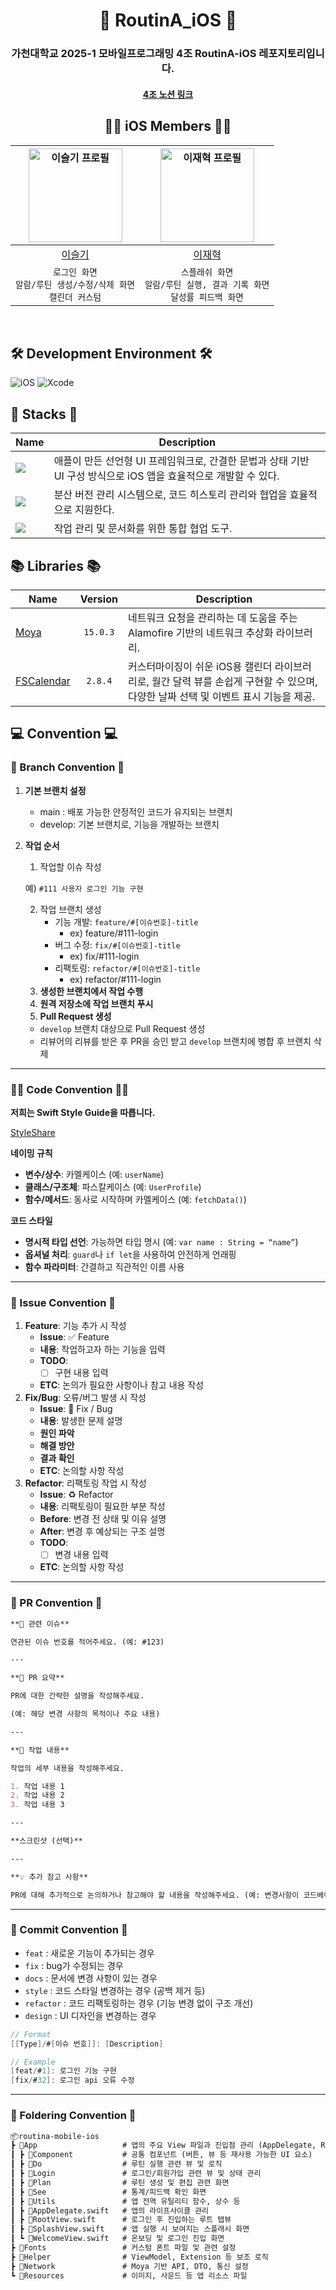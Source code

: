 <div align=center>

# 🍎 RoutinA_iOS 🍎

### 가천대학교 2025-1 모바일프로그래밍 4조 RoutinA-iOS 레포지토리입니다.
#### [4조 노션 링크](https://www.notion.so/RoutinA-1d1f92702897800592d0cf7ec24f234d)

## 👶🏼 iOS Members 👶🏼
| <img src="https://avatars.githubusercontent.com/u/106726904?v=4" alt="이슬기 프로필" width="150"> | <img src="https://avatars.githubusercontent.com/u/106726862?v=4" alt="이재혁 프로필" width="150"> |
| :---: | :---: | 
| [이슬기](https://github.com/leeseulgi0208) | [이재혁](https://github.com/hamgui-2022) | 
| `로그인 화면`<br/>`알람/루틴 생성/수정/삭제 화면`<br/> `캘린더 커스텀` | `스플래쉬 화면`<br/>`알람/루틴 실행, 결과 기록 화면`<br/>`달성률 피드백 화면` | 
</div>
<br/>

## 🛠️ Development Environment 🛠️
![iOS](https://img.shields.io/badge/iOS-000000?style=for-the-badge&logo=ios&logoColor=white)
![Xcode](https://img.shields.io/badge/Xcode-007ACC?style=for-the-badge&logo=Xcode&logoColor=white)

## 🥞 Stacks 🥞
| Name          | Description   |
| ------------  | ------------- |
| <img src="https://img.shields.io/badge/SwiftUI-524520?logo=swift"> | 애플이 만든 선언형 UI 프레임워크로, 간결한 문법과 상태 기반 UI 구성 방식으로 iOS 앱을 효율적으로 개발할 수 있다.|
| <img src="https://img.shields.io/badge/-Git-F05032?style=flat&logo=git&logoColor=white"> | 분산 버전 관리 시스템으로, 코드 히스토리 관리와 협업을 효율적으로 지원한다.|
| <img src="https://img.shields.io/badge/-Notion-000000?style=flat&logo=notion&logoColor=white"> | 작업 관리 및 문서화를 위한 통합 협업 도구.|

## 📚 Libraries 📚
| Name         | Version  |  Description        |
| ------------ |  :-----: |  ------------ |
| [Moya](https://github.com/Moya/Moya) |  `15.0.3`  | 네트워크 요청을 관리하는 데 도움을 주는 Alamofire 기반의 네트워크 추상화 라이브러리.|
| [FSCalendar](https://github.com/WenchaoD/FSCalendar) |  `2.8.4`  | 커스터마이징이 쉬운 iOS용 캘린더 라이브러리로, 월간 달력 뷰를 손쉽게 구현할 수 있으며, 다양한 날짜 선택 및 이벤트 표시 기능을 제공.|


## 💻 Convention 💻
### 🌲 Branch Convention 🌲
1. **기본 브랜치 설정**
    - main : 배포 가능한 안정적인 코드가 유지되는 브랜치
    - develop: 기본 브랜치로, 기능을 개발하는 브랜치
2. **작업 순서**
    
    1. 작업할 이슈 작성
    
    예) `#111 사용자 로그인 기능 구현`
    
    2. 작업 브랜치 생성
        - 기능 개발: `feature/#[이슈번호]-title`
            - ex) feature/#111-login
        - 버그 수정: `fix/#[이슈번호]-title`
            - ex) fix/#111-login
        - 리팩토링: `refactor/#[이슈번호]-title`
            - ex) refactor/#111-login
    3. **생성한 브랜치에서 작업 수행** 
    4. **원격 저장소에 작업 브랜치 푸시** 
    5. **Pull Request 생성**
    - `develop` 브랜치 대상으로 Pull Request 생성
    - 리뷰어의 리뷰를 받은 후 PR을 승인 받고 `develop` 브랜치에 병합 후 브랜치 삭제
---
### 🧑‍💻 Code Convention 🧑‍💻
**저희는 Swift Style Guide을 따릅니다.**

[StyleShare](https://github.com/StyleShare/swift-style-guide?tab=readme-ov-file#%EB%93%A4%EC%97%AC%EC%93%B0%EA%B8%B0-%EB%B0%8F-%EB%9D%84%EC%96%B4%EC%93%B0%EA%B8%B0)

**네이밍 규칙**

- **변수/상수**: 카멜케이스 (예: `userName`)
- **클래스/구조체**: 파스칼케이스 (예: `UserProfile`)
- **함수/메서드**: 동사로 시작하며 카멜케이스 (예: `fetchData()`)

 **코드 스타일**

- **명시적 타입 선언**: 가능하면 타입 명시 (예: `var name : String = “name”`)
- **옵셔널 처리**: `guard`나 `if let`을 사용하여 안전하게 언래핑
- **함수 파라미터**: 간결하고 직관적인 이름 사용
---
### 💬 Issue Convention 💬
1. **Feature**: 기능 추가 시 작성
    - **Issue**: ✅ Feature
    - **내용**: 작업하고자 하는 기능을 입력
    - **TODO**:
        - [ ]  구현 내용 입력
    - **ETC**: 논의가 필요한 사항이나 참고 내용 작성
2. **Fix/Bug**: 오류/버그 발생 시 작성
    - **Issue**: 🐞 Fix / Bug
    - **내용**: 발생한 문제 설명
    - **원인 파악**
    - **해결 방안**
    - **결과 확인**
    - **ETC**: 논의할 사항 작성
3. **Refactor**: 리팩토링 작업 시 작성
    - **Issue**: ♻️ Refactor
    - **내용**: 리팩토링이 필요한 부분 작성
    - **Before**: 변경 전 상태 및 이유 설명
    - **After**: 변경 후 예상되는 구조 설명
    - **TODO**:
        - [ ]  변경 내용 입력
    - **ETC**: 논의할 사항 작성
---
### 🫷 PR Convention 🫸
```markdown
**🔗 관련 이슈**

연관된 이슈 번호를 적어주세요. (예: #123)

---

**📌 PR 요약**

PR에 대한 간략한 설명을 작성해주세요.

(예: 해당 변경 사항의 목적이나 주요 내용)

---

**📑 작업 내용**

작업의 세부 내용을 작성해주세요.

1. 작업 내용 1
2. 작업 내용 2
3. 작업 내용 3

---

**스크린샷 (선택)**

---

**💡 추가 참고 사항**

PR에 대해 추가적으로 논의하거나 참고해야 할 내용을 작성해주세요. (예: 변경사항이 코드베이스에 미치는 영향, 테스트 방법 등)
```
---
### 🙏 Commit Convention 🙏

- `feat` : 새로운 기능이 추가되는 경우
- `fix` : bug가 수정되는 경우
- `docs` :  문서에 변경 사항이 있는 경우
- `style` : 코드 스타일 변경하는 경우 (공백 제거 등)
- `refactor` : 코드 리팩토링하는 경우 (기능 변경 없이 구조 개선)
- `design` : UI 디자인을 변경하는 경우

```swift
// Format
[[Type]/#[이슈 번호]]: [Description]

// Example
[feat/#1]: 로그인 기능 구현
[fix/#32]: 로그인 api 오류 수정
```
---
### 📁 Foldering Convention 📁
```markdown
📦routina-mobile-ios
┣ 📂App                   # 앱의 주요 View 파일과 진입점 관리 (AppDelegate, RootView 등)
┃ ┣ 📂Component           # 공통 컴포넌트 (버튼, 뷰 등 재사용 가능한 UI 요소)
┃ ┣ 📂Do                  # 루틴 실행 관련 뷰 및 로직
┃ ┣ 📂Login               # 로그인/회원가입 관련 뷰 및 상태 관리
┃ ┣ 📂Plan                # 루틴 생성 및 편집 관련 화면
┃ ┣ 📂See                 # 통계/피드백 확인 화면
┃ ┣ 📂Utils               # 앱 전역 유틸리티 함수, 상수 등
┃ ┣ 📄AppDelegate.swift   # 앱의 라이프사이클 관리
┃ ┣ 📄RootView.swift      # 로그인 후 진입하는 루트 탭뷰
┃ ┣ 📄SplashView.swift    # 앱 실행 시 보여지는 스플래시 화면
┃ ┗ 📄WelcomeView.swift   # 온보딩 및 로그인 진입 화면
┣ 📂Fonts                 # 커스텀 폰트 파일 및 관련 설정
┣ 📂Helper                # ViewModel, Extension 등 보조 로직
┣ 📂Network               # Moya 기반 API, DTO, 통신 설정
┗ 📂Resources             # 이미지, 사운드 등 앱 리소스 파일
```

